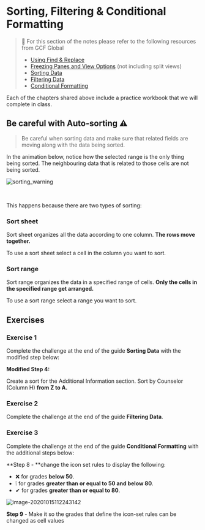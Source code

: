 # Sorting, Filtering & Conditional Formatting

> 📖 For this section of the notes please refer to the following resources from GCF Global
>
> - [Using Find & Replace](https://edu.gcfglobal.org/en/excel/using-find-replace/1/) 
> - [Freezing Panes and View Options](https://edu.gcfglobal.org/en/excel/freezing-panes-and-view-options/1/) (not including split views)
> - [Sorting Data](https://edu.gcfglobal.org/en/excel/sorting-data/1/)
> - [Filtering Data](https://edu.gcfglobal.org/en/excel/filtering-data/1/)
> - [Conditional Formatting](https://edu.gcfglobal.org/en/excel/conditional-formatting/1/)



Each of the chapters shared above include a practice workbook that we will complete in class.



## Be careful with Auto-sorting ⚠

> Be careful when sorting data and make sure that related fields are moving along with the data being sorted.    



In the animation below, notice how the selected range is the only  thing being sorted. The neighbouring data that is related to those cells are not being sorted.



![sorting_warning](https://mau-jac.github.io/1B4-F20/wk7/assets/sorting_warning.gif)

<br>

This happens because there are two types of sorting:

### **Sort sheet**

Sort sheet organizes all the data according to one column. **The rows move together.**

To use a sort sheet select a cell in the column you want to sort.

### Sort range

Sort range organizes the data in a specified range of cells. **Only the cells in the specified range get arranged.**

To use a sort range select a range you want to sort.

## Exercises

### Exercise 1

Complete the challenge at the end of the guide **Sorting Data** with the modified step below:

**Modified Step 4:**

Create a sort for the Additional Information section. Sort by Counselor (Column H) **from Z to A.**

### Exercise 2

Complete the challenge at the end of the guide **Filtering Data**.

### Exercise 3

Complete the challenge at the end of the guide **Conditional Formatting** with the additional steps below:

**Step 8 - **change the icon set rules to display the following:

- ❌  for grades **below 50**.
- ❕ for grades  **greater than or equal to 50 and below 80**.
- ✔ for grades **greater than or equal to 80**.

![image-20201015112243142](https://mau-jac.github.io/1B4-F20/wk8/assets/image-20201015112243142.png)

**Step 9** - Make it so the grades that define the icon-set rules can be changed as cell values